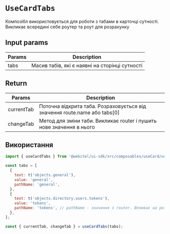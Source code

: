 # `UseCardTabs`

Композібл використовується для роботи з табами в карточці сутності.
Викликає всередині себе роутер та роут для розрахунку

## Input params

| Params | Description                                    |
|--------|------------------------------------------------|
| tabs   | Масив табів, які є наявні на сторінці сутності |

## Return

| Params     | Description                                                               |
|------------|---------------------------------------------------------------------------|
| currentTab | Поточна відкрита таба. Розраховується від значення route.name або tabs[0] |
| changeTab  | Метод для зміни таби. Викликає router і пушить нове значення в нього      |

## Використання

```js
import { useCardTabs } from '@webitel/ui-sdk/src/composables/useCard/useCardTabs.js';

const tabs = [
  {
    text: t('objects.general'),
    value: 'general',
    pathName: 'general',
  },
  {
    text: t('objects.directory.users.tokens'),
    value: 'tokens',
    pathName: 'tokens', // pathName - значення з router. Впливає на розрахунок currentTab та changeTab
  },
];

const { currentTab, changeTab } = useCardTabs(tabs);

```
